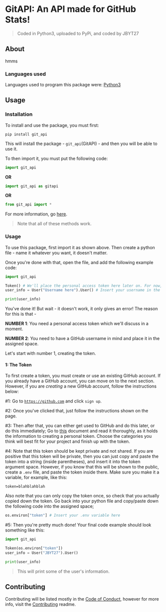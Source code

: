 # GitAPI: An API made for GitHub Stats!
> Coded in Python3, uploaded to PyPi, and coded by JBYT27

## About
hmms

### Languages used
Languages used to program this package were: [Python3](https://python.org)

## Usage
### Installation

To install and use the package, you must first:

```shell
pip install git_api
```

This will install the package - `git_api`(GitAPI) - and then you will be able to use it. 

To then import it, you must put the following code:

```py
import git_api
```
**OR**
```py
import git_api as gitapi
```
**OR**
```py
from git_api import *
```
For more information, go [here](https://pypi.org/project/git-api/).

> Note that all of these methods work.

### Usage
To use this package, first import it as shown above. Then create a python file - name it whatever you want, it doesn't matter.

Once you're done with that, open the file, and add the following example code:

```py
import git_api

Token() # We'll place the personal access token here later on. For now, it'll be empty.
user_info = User("Username here").User() # Insert your username in the argument shown here.

print(user_info)
```

You've done it! But wait - it doesn't work, it only gives an error! The reason for this is that - 

**NUMBER 1**: You need a personal access token which we'll discuss in a moment.

**NUMBER 2**: You need to have a GitHub username in mind and place it in the assigned space.

Let's start with number 1, creating the token.

#### 1: The Token
To first create a token, you must create or use an existing GitHub account. If you already have a GitHub account, you can move on to the next section. However, if you are *creating* a new GitHub account, follow the instructions below:

#1: Go to [`https://github.com`](https://github.com) and click `sign up`.

#2: Once you've clicked that, just follow the instructions shown on the page.

#3: Then after that, you can either get used to GitHub and do this later, or do this immediately; Go to [this](https://docs.github.com/en/github/authenticating-to-github/keeping-your-account-and-data-secure/creating-a-personal-access-token) document and read it thoroughly, as it holds the information to creating a personal token. Choose the categories you think will best fit for your project and finish up with the token.

#4: Note that this token should be kept private and not shared. If you are positive that this token will be private, then you can just copy and paste the token into a string (inside parentheses), and insert it into the token argument space. However, if you know that this will be shown to the public, create a `.env` file, and paste the token inside there. Make sure you make it a variable, for example, like this:

```
token=blahblahblah
```
Also note that you can only copy the token once, so check that you actually copied down the token. Go back into your python file and copy/paste down the following code into the assigned space;

```py
os.environ["token"] # Insert your .env variable here
```
#5: Then you're pretty much done! Your final code example should look something like this:

```py
import git_api

Token(os.environ["token"])
user_info = User("JBYT27").User()

print(user_info)
```

> This will print some of the user's information.


## Contributing
Contributing will be listed mostly in the [Code of Conduct](https://github.com/JBYT27/GitAPI/blob/master/.github/CODE_OF_CONDUCT.md), however for more info, visit the [Contributing](https://github.com/JBYT27/GitAPI/blob/master/.github/CONTRIBUTE.md) readme.
